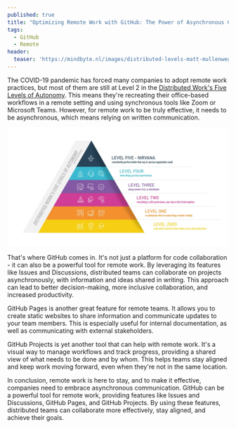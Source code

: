```yaml
---
published: true
title: "Optimizing Remote Work with GitHub: The Power of Asynchronous Communication"
tags:
  - GitHub
  - Remote
header:
  teaser: 'https://mindbyte.nl/images/distributed-levels-matt-mullenweg-2x-scaled.jpg.png'
---
```


The COVID-19 pandemic has forced many companies to adopt remote work practices, but most of them are still at Level 2 in the [Distributed Work's Five Levels of Autonomy](https://ma.tt/2020/04/five-levels-of-autonomy/). This means they're recreating their office-based workflows in a remote setting and using synchronous tools like Zoom or Microsoft Teams. However, for remote work to be truly effective, it needs to be asynchronous, which means relying on written communication.

![](/images/distributed-levels-matt-mullenweg-2x-scaled.jpg.png)

That's where GitHub comes in. It's not just a platform for code collaboration - it can also be a powerful tool for remote work. By leveraging its features like Issues and Discussions, distributed teams can collaborate on projects asynchronously, with information and ideas shared in writing. This approach can lead to better decision-making, more inclusive collaboration, and increased productivity.

GitHub Pages is another great feature for remote teams. It allows you to create static websites to share information and communicate updates to your team members. This is especially useful for internal documentation, as well as communicating with external stakeholders.

GitHub Projects is yet another tool that can help with remote work. It's a visual way to manage workflows and track progress, providing a shared view of what needs to be done and by whom. This helps teams stay aligned and keep work moving forward, even when they're not in the same location.

In conclusion, remote work is here to stay, and to make it effective, companies need to embrace asynchronous communication. GitHub can be a powerful tool for remote work, providing features like Issues and Discussions, GitHub Pages, and GitHub Projects. By using these features, distributed teams can collaborate more effectively, stay aligned, and achieve their goals.
